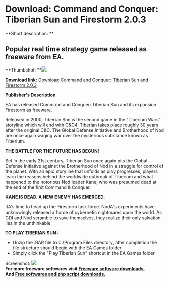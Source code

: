# Download: Command and Conquer: Tiberian Sun and Firestorm 2.0.3

**Short description: **

## Popular real time strategy game released as freeware from EA.

  
**Thumbshot: **![](http://www.freewarefiles.com/screenshot/commconqtibfiregame_md.jpg)   
  
**Download link:** [Download Command and Conquer: Tiberian Sun and Firestorm 2.0.3](http://freesoftwares.boysofts.com/Command-and-Conquer-Tiberian-Sun-and-Firestorm_program_55228.html)  
  

**Publisher's Description**  
  

EA has released Command and Conquer: Tiberian Sun and its expansion Firestorm
as freeware.

Released in 2000, Tiberian Sun is the second game in the "Tiberium Wars"
storyline which will end with C&C4. Tiberian takes place roughly 30 years
after the original C&C. The Global Defense Initiative and Brotherhood of Nod
are once again waging war over the mysterious substance known as Tiberium.

**THE BATTLE FOR THE FUTURE HAS BEGUN!**

Set in the early 21st century, Tiberian Sun once again pits the Global Defense
Initiative against the Brotherhood of Nod in a struggle for control of the
planet. With an epic storyline that unfolds as play progresses, players learn
the reasons behind the worldwide outbreak of Tiberium and what happened to the
notorious Nod leader Kane, who was presumed dead at the end of the first
Command & Conquer.

**KANE IS DEAD. A NEW ENEMY HAS EMERGED.**

ItA's time to head up the Firestorm task force. NodA's experiments have
unknowingly released a horde of cybernetic nightmares upon the world. As GDI
and Nod scramble to save themselves, they realize their only salvation lies in
the unthinkable.

**TO PLAY TIBERIAN SUN:**

  * Unzip the .RAR file to C:\Program Files directory, after completion the file structure should begin with the EA Games folder 
  * Simply click the "Play Tiberian Sun" shortcut in the EA Games folder 

  
  
Screenshot:
![](http://www.freewarefiles.com/screenshot/commconqtibfiregame.jpg)  
**For more freeware softwares visit [Freeware software downloads.](http://freesoftwares.boysofts.com/)**   
**And [Free softwares and php script downloads.](http://www.boysofts.com/)**

